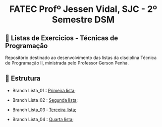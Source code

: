 <p align="center">
<h1 align="center"> FATEC Profº Jessen Vidal, SJC - 2º Semestre DSM </h1>

<h2> 📑 Listas de Exercicios - Técnicas de Programação  </h2>
  Repositório destinado ao desenvolvimento das listas da disciplina Técnica de Programação II, ministrada pelo Professor Gerson Penha.


<h2> 📑 Estrutura  </h2>

 - Branch Lista_01 : [Primeira lista](https://github.com/Raniel-Santos/Listas_Tec.Programacao_II/tree/Lista_01); <br>
 
 - Branch Lista_02 : [Segunda lista](https://github.com/Raniel-Santos/Listas_Tec.Programacao_II/tree/Lista_02); <br>
 
 - Branch Lista_03 : [Terceira lista](https://github.com/Raniel-Santos/Listas_Tec.Programacao_II/tree/Lista_03); <br>
 
 - Branch Lista_04 : [Quarta lista](https://github.com/Raniel-Santos/Listas_Tec.Programacao_II/tree/Lista_04); <br>
 
 

